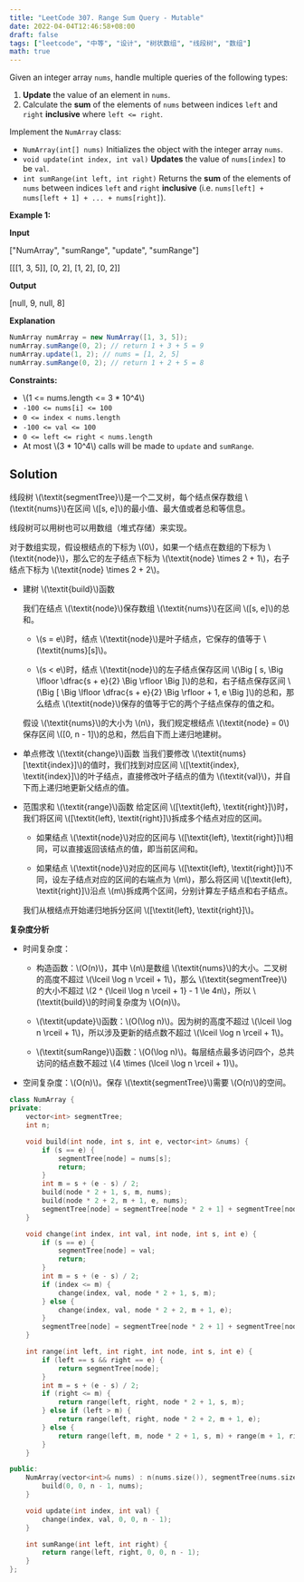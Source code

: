```yaml
---
title: "LeetCode 307. Range Sum Query - Mutable"
date: 2022-04-04T12:46:58+08:00
draft: false
tags: ["leetcode", "中等", "设计", "树状数组", "线段树", "数组"]
math: true
---
```


Given an integer array `nums`, handle multiple queries of the following types:

1. **Update** the value of an element in `nums`.
2. Calculate the **sum** of the elements of `nums` between indices `left` and `right` **inclusive** where `left <= right`.

Implement the `NumArray` class:

- `NumArray(int[] nums)` Initializes the object with the integer array `nums`.
- `void update(int index, int val)` **Updates** the value of `nums[index]` to be `val`.
- `int sumRange(int left, int right)` Returns the **sum** of the elements of `nums` between indices `left` and `right` **inclusive** (i.e. `nums[left] + nums[left + 1] + ... + nums[right]`).

<!--more-->

**Example 1:**

**Input**

["NumArray", "sumRange", "update", "sumRange"]

[[[1, 3, 5]], [0, 2], [1, 2], [0, 2]]

**Output**

[null, 9, null, 8]

**Explanation**

```java
NumArray numArray = new NumArray([1, 3, 5]);
numArray.sumRange(0, 2); // return 1 + 3 + 5 = 9
numArray.update(1, 2); // nums = [1, 2, 5]
numArray.sumRange(0, 2); // return 1 + 2 + 5 = 8
```

**Constraints:**

- \\(1 <= nums.length <= 3 \* 10^4\\)
- `-100 <= nums[i] <= 100`
- `0 <= index < nums.length`
- `-100 <= val <= 100`
- `0 <= left <= right < nums.length`
- At most \\(3 \* 10^4\\) calls will be made to `update` and `sumRange`.

## Solution

线段树 \\(\textit{segmentTree}\\)是一个二叉树，每个结点保存数组 \\(\textit{nums}\\)在区间 \\([s, e]\\)的最小值、最大值或者总和等信息。

线段树可以用树也可以用数组（堆式存储）来实现。

对于数组实现，假设根结点的下标为 \\(0\\)，如果一个结点在数组的下标为 \\(\textit{node}\\)，那么它的左子结点下标为 \\(\textit{node} \times 2 + 1\\)，右子结点下标为 \\(\textit{node} \times 2 + 2\\)。

- 建树 \\(\textit{build}\\)函数

  我们在结点 \\(\textit{node}\\)保存数组 \\(\textit{nums}\\)在区间 \\([s, e]\\)的总和。

  - \\(s = e\\)时，结点 \\(\textit{node}\\)是叶子结点，它保存的值等于 \\(\textit{nums}[s]\\)。

  - \\(s < e\\)时，结点 \\(\textit{node}\\)的左子结点保存区间 \\(\Big [ s, \Big \lfloor \dfrac{s + e}{2} \Big \rfloor \Big ]\\)的总和，右子结点保存区间 \\(\Big [ \Big \lfloor \dfrac{s + e}{2} \Big \rfloor + 1, e \Big ]\\)的总和，那么结点 \\(\textit{node}\\)保存的值等于它的两个子结点保存的值之和。

  假设 \\(\textit{nums}\\)的大小为 \\(n\\)，我们规定根结点 \\(\textit{node} = 0\\)保存区间 \\([0, n - 1]\\)的总和，然后自下而上递归地建树。

- 单点修改 \\(\textit{change}\\)函数 当我们要修改 \\(\textit{nums}[\textit{index}]\\)的值时，我们找到对应区间 \\([\textit{index}, \textit{index}]\\)的叶子结点，直接修改叶子结点的值为 \\(\textit{val}\\)，并自下而上递归地更新父结点的值。

- 范围求和 \\(\textit{range}\\)函数 给定区间 \\([\textit{left}, \textit{right}]\\)时，我们将区间 \\([\textit{left}, \textit{right}]\\)拆成多个结点对应的区间。

  - 如果结点 \\(\textit{node}\\)对应的区间与 \\([\textit{left}, \textit{right}]\\)相同，可以直接返回该结点的值，即当前区间和。

  - 如果结点 \\(\textit{node}\\)对应的区间与 \\([\textit{left}, \textit{right}]\\)不同，设左子结点对应的区间的右端点为 \\(m\\)，那么将区间 \\([\textit{left}, \textit{right}]\\)沿点 \\(m\\)拆成两个区间，分别计算左子结点和右子结点。

  我们从根结点开始递归地拆分区间 \\([\textit{left}, \textit{right}]\\)。

**复杂度分析**

- 时间复杂度：

  - 构造函数：\\(O(n)\\)，其中 \\(n\\)是数组 \\(\textit{nums}\\)的大小。二叉树的高度不超过 \\(\lceil \log n \rceil + 1\\)，那么 \\(\textit{segmentTree}\\)的大小不超过 \\(2 ^ {\lceil \log n \rceil + 1} - 1 \le 4n\\)，所以 \\(\textit{build}\\)的时间复杂度为 \\(O(n)\\)。

  - \\(\textit{update}\\)函数：\\(O(\log n)\\)。因为树的高度不超过 \\(\lceil \log n \rceil + 1\\)，所以涉及更新的结点数不超过 \\(\lceil \log n \rceil + 1\\)。

  - \\(\textit{sumRange}\\)函数：\\(O(\log n)\\)。每层结点最多访问四个，总共访问的结点数不超过 \\(4 \times (\lceil \log n \rceil + 1)\\)。

- 空间复杂度：\\(O(n)\\)。保存 \\(\textit{segmentTree}\\)需要 \\(O(n)\\)的空间。

```cpp
class NumArray {
private:
    vector<int> segmentTree;
    int n;

    void build(int node, int s, int e, vector<int> &nums) {
        if (s == e) {
            segmentTree[node] = nums[s];
            return;
        }
        int m = s + (e - s) / 2;
        build(node * 2 + 1, s, m, nums);
        build(node * 2 + 2, m + 1, e, nums);
        segmentTree[node] = segmentTree[node * 2 + 1] + segmentTree[node * 2 + 2];
    }

    void change(int index, int val, int node, int s, int e) {
        if (s == e) {
            segmentTree[node] = val;
            return;
        }
        int m = s + (e - s) / 2;
        if (index <= m) {
            change(index, val, node * 2 + 1, s, m);
        } else {
            change(index, val, node * 2 + 2, m + 1, e);
        }
        segmentTree[node] = segmentTree[node * 2 + 1] + segmentTree[node * 2 + 2];
    }

    int range(int left, int right, int node, int s, int e) {
        if (left == s && right == e) {
            return segmentTree[node];
        }
        int m = s + (e - s) / 2;
        if (right <= m) {
            return range(left, right, node * 2 + 1, s, m);
        } else if (left > m) {
            return range(left, right, node * 2 + 2, m + 1, e);
        } else {
            return range(left, m, node * 2 + 1, s, m) + range(m + 1, right, node * 2 + 2, m + 1, e);
        }
    }

public:
    NumArray(vector<int>& nums) : n(nums.size()), segmentTree(nums.size() * 4) {
        build(0, 0, n - 1, nums);
    }

    void update(int index, int val) {
        change(index, val, 0, 0, n - 1);
    }

    int sumRange(int left, int right) {
        return range(left, right, 0, 0, n - 1);
    }
};
```
